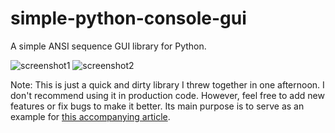 # simple-python-console-gui
A simple ANSI sequence GUI library for Python.

![screenshot1](https://nerdhutblog.files.wordpress.com/2020/04/shadowmenu-example.png "Screenshot 1")
![screenshot2](https://nerdhutblog.files.wordpress.com/2020/04/cursorfun-example.png "Screenshot 2")

Note: This is just a quick and dirty library I threw together in one afternoon. I don't recommend using it in production code. However, feel free to add new features or fix bugs to make it better. Its main purpose is to serve as an example for [this accompanying article](https://nerdhut.de/?p=11170).
